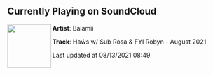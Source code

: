 ## Currently Playing on SoundCloud

[<img align="left" width="100" src="https://i1.sndcdn.com/artworks-UY4vzvvFS3Lq0ga9-BbUkoQ-t500x500.jpg">](https://soundcloud.com/balamii/haws-w-sub-rosa-fyi-robyn-august-2021)

**Artist**: Balamii 

**Track**: Haŵs w/ Sub Rosa & FYI Robyn - August 2021

Last updated at 08/13/2021 08:49
